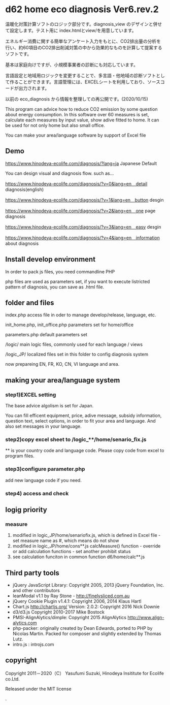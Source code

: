 # d62 home eco diagnosis Ver6.rev.2

温暖化対策計算ソフトのロジック部分です。diagnosis_view のデザインと併せて設定します。テスト用に index.htmlとview/を用意しています。

エネルギー消費に関する簡単なアンケート入力をもとに、CO2排出量の分析を行い、約60項目のCO2排出削減対策の中から効果的なものを計算して提案するソフトです。

基本は家庭向けですが、小規模事業者の診断にも対応しています。

言語設定と地域用ロジックを変更することで、多言語・他地域の診断ソフトとして作ることができます。言語管理には、EXCELシートを利用しており、ソースコードが出力されます。

以前の eco_diagnosis から情報を整理しての再公開です。(2020/10/15)

This program can advice how to reduce CO2 emission by some question about energy consumption. In this software over 60 measures is set, calculate each measures by input value, show adive fitted to home. It can be used for not only home but also small office.

You can make your area/language software by support of Excel file


## Demo
https://www.hinodeya-ecolife.com/diagnosis/?lang=ja	Japanese Default

You can design visual and diagnosis flow. such as...

https://www.hinodeya-ecolife.com/diagnosis/?v=0&lang=en　detail diagnosis(english)

https://www.hinodeya-ecolife.com/diagnosis/?v=1&lang=en　button desgin

https://www.hinodeya-ecolife.com/diagnosis/?v=2&lang=en　one page diagnosis

https://www.hinodeya-ecolife.com/diagnosis/?v=3&lang=en　easy desgin

https://www.hinodeya-ecolife.com/diagnosis/?v=4&lang=en　information about diagnosis


## Install develop environment
In order to pack js files, you need commandline PHP

php files are used as parameters set, if you want to execute listricted pattern of diagnosis, you can save as .html file.

## folder and files
index.php   access file in oder to manage develop/release, language, etc.

init_home.php, init_office.php  parameters set for home/office

parameters.php  default parameters set

/logic/      main logic files, commonly used for each language / views

/logic_JP/  localized files set in this folder to config diagnosis system

now prepareing EN, FR, KO, CN, VI language and area.


## making your area/language system 

### step1)EXCEL setting
The base advice algolism is set for Japan. 

You can fill efficent equipment, price, adive message, subsidy information, question text, select options, in order to fit your area and language. And also set messages in your language.

### step2)copy excel sheet to /logic_**/home/senario_fix.js

 ** is your country code and language code. Please copy code from excel to program files.

### step3)configure parameter.php

 add new language code if you need. 

### step4) access and check



## logig priority

### measure

1. modified in logic_JP/home/senariofix.js, which is defined in Excel file
		- set measure name as #, which means do not show
2. modified in logic_JP/home/cons**.js calcMeasure() function
		- override or add calculation functions
		- set another prohibit status
3. see calculation funciton in common function d6/home/calc**.js

## Third party tools
* jQuery JavaScript Library: Copyright 2005, 2013 jQuery Foundation, Inc. and other contributors
* leanModal v1.1 by Ray Stone - http://finelysliced.com.au
* jQuery Cookie Plugin v1.4.1: Copyright 2006, 2014 Klaus Hartl
* Chart.js http://chartjs.org/ Version: 2.0.2: Copyright 2016 Nick Downie
* d3/d3.js Copyright 2010-2017 Mike Bostock
* PMSI-AlignAlytics/dimple: Copyright 2015 AlignAlytics http://www.align-alytics.com
* php-packer: originally created by Dean Edwards, ported to PHP by Nicolas Martin. Packed for composer and slightly extended by Thomas Lutz.
* intro.js : introjs.com
 

## copyright
Copyright 2011－2020（C） Yasufumi Suzuki, Hinodeya Insititute for Ecolife co.Ltd.

Released under the MIT license








.
